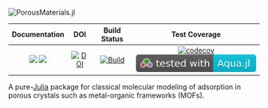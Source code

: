 ![PorousMaterials.jl](PMlogo.png)

| **Documentation** | **DOI** | **Build Status** | **Test Coverage** |
|:---:|:---:|:---:|:---:|
| [![](https://img.shields.io/badge/docs-dev-blue.svg)](https://simonensemble.github.io/PorousMaterials.jl/dev) [![](https://img.shields.io/badge/docs-latest-blue.svg)](https://simonensemble.github.io/PorousMaterials.jl/stable) | [![DOI](https://zenodo.org/badge/102691401.svg)](https://zenodo.org/badge/latestdoi/102691401) | [![Build](https://github.com/SimonEnsemble/PorousMaterials.jl/actions/workflows/ci_testing.yml/badge.svg)](https://github.com/SimonEnsemble/PorousMaterials.jl/actions/workflows/ci_testing.yml) | [![codecov](https://codecov.io/gh/SimonEnsemble/PorousMaterials.jl/branch/master/graph/badge.svg?token=PWsgNnxfZI)](https://codecov.io/gh/SimonEnsemble/PorousMaterials.jl) [![Aqua QA](https://raw.githubusercontent.com/JuliaTesting/Aqua.jl/master/badge.svg)](https://github.com/JuliaTesting/Aqua.jl) |

A pure-[Julia](https://julialang.org/) package for classical molecular modeling of adsorption in porous crystals such as metal-organic frameworks (MOFs).
